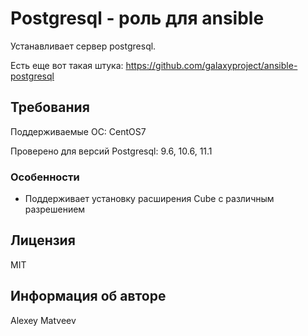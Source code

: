 Postgresql - роль для ansible
=========

Устанавливает сервер postgresql.

Есть еще вот такая штука: https://github.com/galaxyproject/ansible-postgresql

Требования
----------

Поддерживаемые ОС: CentOS7

Проверено для версий Postgresql: 9.6, 10.6, 11.1

### Особенности

- Поддерживает установку расширения Cube с различным разрешением

Лицензия
-------

MIT

Информация об авторе
------------------

Alexey Matveev
